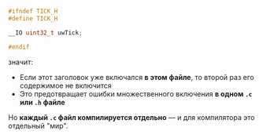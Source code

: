 
```c
#ifndef TICK_H
#define TICK_H

__IO uint32_t uwTick;

#endif
```
значит:

- Если этот заголовок уже включался **в этом файле**, то второй раз его содержимое не включится
- Это предотвращает ошибки множественного включения **в одном `.c` или `.h` файле**

Но **каждый `.c` файл компилируется отдельно** — и для компилятора это отдельный "мир".
```c

```

```c

```

```c

```